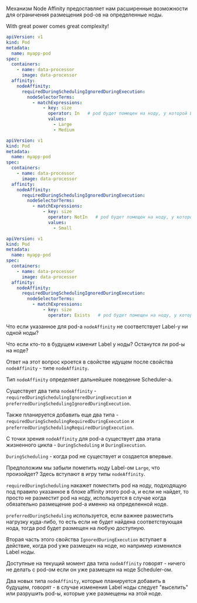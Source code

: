 Механизм Node Affinity предоставляет нам расширенные возможности для ограничения размещения pod-ов на определенные ноды.

With great power comes great complexity!

```yaml
apiVersion: v1
kind: Pod
metadata:
  name: myapp-pod
spec:
  containers:
    - name: data-processor
      image: data-processor
  affinity:
    nodeAffinity:
      requiredDuringSchedulingIgnoredDuringExecution:
        nodeSelectorTerms:
          - matchExpressions:
              - key: size
                operator: In   # pod будет помещен на ноду, у которой Label "size" имеет значение из указанного списка, т.е. это будет либо Large либо Medium нода
                values:
                  - Large
                  - Medium
```

```yaml
apiVersion: v1
kind: Pod
metadata:
  name: myapp-pod
spec:
  containers:
    - name: data-processor
      image: data-processor
  affinity:
    nodeAffinity:
      requiredDuringSchedulingIgnoredDuringExecution:
        nodeSelectorTerms:
          - matchExpressions:
              - key: size
                operator: NotIn   # pod будет помещен на ноду, у которой Label "size" НЕ равен Small
                values:
                  - Small
```

```yaml
apiVersion: v1
kind: Pod
metadata:
  name: myapp-pod
spec:
  containers:
    - name: data-processor
      image: data-processor
  affinity:
    nodeAffinity:
      requiredDuringSchedulingIgnoredDuringExecution:
        nodeSelectorTerms:
          - matchExpressions:
              - key: size
                operator: Exists   # pod будет помещен на ноду, у которой вообще есть Label "size", значение не проверяется
```

Что если указанное для pod-а `nodeAffinity` не соответствует Label-у ни одной ноды?

Что если кто-то в будущем изменит Label у ноды? Останутся ли pod-ы на ноде?

Ответ на этот вопрос кроется в свойстве идущем после свойства `nodeAffinity` - типе `nodeAffinity`.

Тип `nodeAffinity` определяет дальнейшее поведение Scheduler-а.

Существует два типа `nodeAffinity` - `requiredDuringSchedulingIgnoredDuringExecution` и `preferredDuringSchedulingIgnoredDuringExecution`.

Также планируется добавить еще два типа - `requiredDuringSchedulingRequiredDuringExecution` и `preferredDuringSchedulingRequiredDuringExecution`.

С точки зрения `nodeAffinity` для pod-а существует два этапа жизненного цикла - `DuringScheduling` и `DuringExecution`.

`DuringScheduling` - когда pod не существует и создается впервые.

Предположим мы забыли пометить ноду Label-ом `Large`, что произойдет? Здесь вступают в игру типы `nodeAffinity`.

`requiredDuringScheduling` накажет поместить pod на ноду, подходящую под правило указанное в блоке affinity этого pod-а, и если не найдет, то просто не разместит pod на ноду, используется в случае когда обязательно размещение pod-а именно на определенной ноде.

`preferredDuringScheduling` используется, если важнее разместить нагрузку куда-либо, то есть если не будет найдена соответствующая нода, тогда pod будет размещен на любую доступную.

Вторая часть этого свойства `IgnoredDuringExecution` вступает в действие, когда pod уже размещен на ноде, но например изменился Label ноды.

Доступные на текущий момент два типа `nodeAffinity` говорят - ничего не делать с pod-ом если он уже размещен на ноде Scheduler-ом.

Два новых типа `nodeAffinity`, которые планируется добавить в будущем, говорят - в случае изменения Label ноды следует "выселить" или разрушить pod-ы, которые уже размещены на этой ноде.